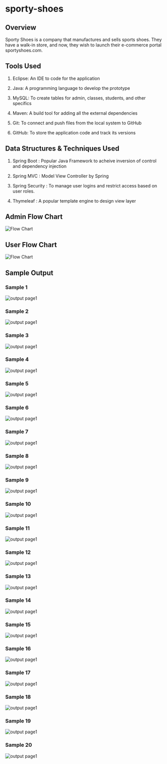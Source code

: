 # sporty-shoes


## Overview
Sporty Shoes is a company that manufactures and sells sports shoes. They have a walk-in store, and now, they wish to launch their e-commerce portal sportyshoes.com.

## Tools Used
1. Eclipse: An IDE to code for the application 

2. Java: A programming language to develop the prototype 

3. MySQL: To create tables for admin, classes, students, and other specifics

4. Maven: A build tool for adding all the external dependencies

5. Git: To connect and push files from the local system to GitHub 

6. GitHub: To store the application code and track its versions 

## Data Structures & Techniques Used
1. Spring Boot : Popular Java Framework to acheive inversion of control and dependency injection

2. Spring MVC : Model View Controller by Spring

3. Spring Security : To manage user logins and restrict access based on user roles.

4. Thymeleaf : A popular template engine to design view layer

## Admin Flow Chart

![Flow Chart](https://github.com/mcvrvikram/sporty-shoes/blob/main/SportyShoes/Adminflow.PNG)

## User Flow Chart

![Flow Chart](https://github.com/mcvrvikram/sporty-shoes/blob/main/SportyShoes/userFlow.PNG)


## Sample Output

### Sample 1
![output page1](https://github.com/mcvrvikram/sporty-shoes/blob/main/SportyShoes/1registration.PNG)

### Sample 2
![output page1](https://github.com/mcvrvikram/sporty-shoes/blob/main/SportyShoes/2products.PNG)


### Sample 3
![output page1](https://github.com/mcvrvikram/sporty-shoes/blob/main/SportyShoes/3product.PNG)


### Sample 4
![output page1](https://github.com/mcvrvikram/sporty-shoes/blob/main/SportyShoes/4product.PNG)

### Sample 5
![output page1](https://github.com/mcvrvikram/sporty-shoes/blob/main/SportyShoes/5product.PNG)

### Sample 6
![output page1](https://github.com/mcvrvikram/sporty-shoes/blob/main/SportyShoes/5checkOut.PNG)

### Sample 7
![output page1](https://github.com/mcvrvikram/sporty-shoes/blob/main/SportyShoes/6orderDetails.PNG)

### Sample 8
![output page1](https://github.com/mcvrvikram/sporty-shoes/blob/main/SportyShoes/7orderDetails.PNG)

### Sample 9
![output page1](https://github.com/mcvrvikram/sporty-shoes/blob/main/SportyShoes/8admin.PNG)

### Sample 10
![output page1](https://github.com/mcvrvikram/sporty-shoes/blob/main/SportyShoes/8loggedOut.PNG)
### Sample 11

![output page1](https://github.com/mcvrvikram/sporty-shoes/blob/main/SportyShoes/9reports.PNG)

### Sample 12
![output page1](https://github.com/mcvrvikram/sporty-shoes/blob/main/SportyShoes/10Reports.PNG)

### Sample 13
![output page1](https://github.com/mcvrvikram/sporty-shoes/blob/main/SportyShoes/11listUsers.PNG)

### Sample 14
![output page1](https://github.com/mcvrvikram/sporty-shoes/blob/main/SportyShoes/12SearchUser.PNG)

### Sample 15
![output page1](https://github.com/mcvrvikram/sporty-shoes/blob/main/SportyShoes/13chagepwd.PNG)

### Sample 16
![output page1](https://github.com/mcvrvikram/sporty-shoes/blob/main/SportyShoes/14changepwd.PNG)

### Sample 17
![output page1](https://github.com/mcvrvikram/sporty-shoes/blob/main/SportyShoes/15AddProd.PNG)


### Sample 18
![output page1](https://github.com/mcvrvikram/sporty-shoes/blob/main/SportyShoes/16AddProdForm.PNG)

### Sample 19
![output page1](https://github.com/mcvrvikram/sporty-shoes/blob/main/SportyShoes/Category.PNG)


### Sample 20
![output page1](https://github.com/mcvrvikram/sporty-shoes/blob/main/SportyShoes/18Category.PNG)


